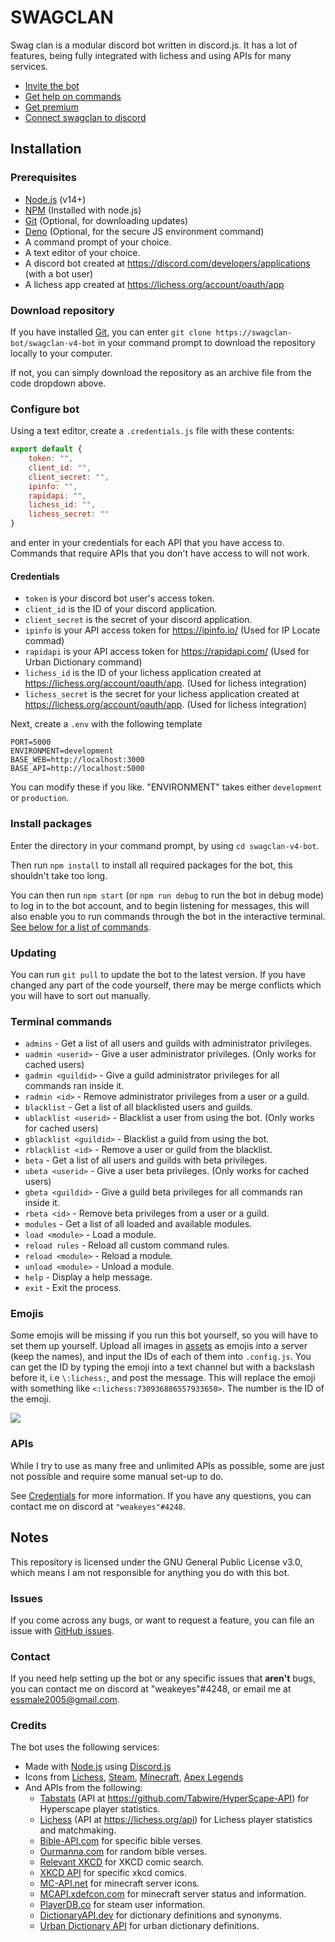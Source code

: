 # SWAGCLAN
Swag clan is a modular discord bot written in discord.js. It has a lot of features, being fully integrated with lichess and using APIs for many services.

* [Invite the bot](https://discord.com/oauth2/authorize?client_id=714560478977851442&scope=bot&permissions=809639952)
* [Get help on commands](https://swagclan.thechimp.store/help)
* [Get premium](https://swagclan.thechimp.store/premium)
* [Connect swagclan to discord](https://api.thechimp.store/auth/discord)

## Installation

### Prerequisites
* [Node.js](https://nodejs.org) (v14+)
* [NPM](https://npmjs.org) (Installed with node.js)
* [Git](https://git-scm.org) (Optional, for downloading updates)
* [Deno](https://deno.land) (Optional, for the secure JS environment command)
* A command prompt of your choice.
* A text editor of your choice.
* A discord bot created at https://discord.com/developers/applications (with a bot user)
* A lichess app created at https://lichess.org/account/oauth/app

### Download repository
If you have installed [Git](https://git-scm.org), you can enter `git clone https://swagclan-bot/swagclan-v4-bot` in your command prompt to download the repository locally to your computer.

If not, you can simply download the repository as an archive file from the code dropdown above.

### Configure bot
Using a text editor, create a `.credentials.js` file with these contents:
```js
export default {
    token: "",
    client_id: "",
    client_secret: "",
    ipinfo: "",
    rapidapi: "",
    lichess_id: "",
    lichess_secret: ""
}

```
and enter in your credentials for each API that you have access to. Commands that require APIs that you don't have access to will not work.

#### Credentials
* `token` is your discord bot user's access token.
* `client_id` is the ID of your discord application.
* `client_secret` is the secret of your discord application.
* `ipinfo` is your API access token for https://ipinfo.io/ (Used for IP Locate commad)
* `rapidapi` is your API access token for https://rapidapi.com/ (Used for Urban Dictionary command)
* `lichess_id` is the ID of your lichess application created at https://lichess.org/account/oauth/app. (Used for lichess integration)
* `lichess_secret` is the secret for your lichess application created at https://lichess.org/account/oauth/app. (Used for lichess integration)

Next, create a `.env` with the following template
```
PORT=5000
ENVIRONMENT=development
BASE_WEB=http://localhost:3000
BASE_API=http://localhost:5000
```
You can modify these if you like. "ENVIRONMENT" takes either `development` or `production`.

### Install packages
Enter the directory in your command prompt, by using `cd swagclan-v4-bot`.

Then run `npm install` to install all required packages for the bot, this shouldn't take too long.

You can then run `npm start` (or `npm run debug` to run the bot in debug mode) to log in to the bot account, and to begin listening for messages, this will also enable you to run commands through the bot in the interactive terminal. [See below for a list of commands](#Terminal-commands).

### Updating
You can run `git pull` to update the bot to the latest version. If you have changed any part of the code yourself, there may be merge conflicts which you will have to sort out manually.

### Terminal commands
* `admins` - Get a list of all users and guilds with administrator privileges.
* `uadmin <userid>` - Give a user administrator privileges. (Only works for cached users)
* `gadmin <guildid>` - Give a guild administrator privileges for all commands ran inside it.
* `radmin <id>` - Remove administrator privileges from a user or a guild.
* `blacklist` - Get a list of all blacklisted users and guilds.
* `ublacklist <userid>` - Blacklist a user from using the bot. (Only works for cached users)
* `gblacklist <guildid>` - Blacklist a guild from using the bot.
* `rblacklist <id>` - Remove a user or guild from the blacklist.
* `beta` - Get a list of all users and guilds with beta privileges.
* `ubeta <userid>` - Give a user beta privileges. (Only works for cached users)
* `gbeta <guildid>` - Give a guild beta privileges for all commands ran inside it.
* `rbeta <id>` - Remove beta privileges from a user or a guild.
* `modules` - Get a list of all loaded and available modules.
* `load <module>` - Load a module.
* `reload rules` - Reload all custom command rules.
* `reload <module>` - Reload a module.
* `unload <module>` - Unload a module.
* `help` - Display a help message.
* `exit` - Exit the process.

### Emojis
Some emojis will be missing if you run this bot yourself, so you will have to set them up yourself. Upload all images in [assets](/assets) as emojis into a server (keep the names), and input the IDs of each of them into `.config.js`. You can get the ID by typing the emoji into a text channel but with a backslash before it, i.e `\:lichess:`, and post the message. This will replace the emoji with something like `<:lichess:730936886557933650>`. The number is the ID of the emoji.

![](https://i.imgur.com/h3f6BSq.png)

### APIs
While I try to use as many free and unlimited APIs as possible, some are just not possible and require some manual set-up to do.

See [Credentials](#Credentials) for more information. If you have any questions, you can contact me on discord at `"weakeyes"#4248`.

## Notes
This repository is licensed under the GNU General Public License v3.0, which means I am not responsible for anything you do with this bot.

### Issues
If you come across any bugs, or want to request a feature, you can file an issue with [GitHub issues](https://github.com/swagclan-bot/swagclan-v4-bot/issues).

### Contact
If you need help setting up the bot or any specific issues that **aren't** bugs, you can contact me on discord at "weakeyes"#4248, or email me at essmale2005@gmail.com.

### Credits
The bot uses the following services:
* Made with [Node.js](https://nodejs.org) using [Discord.js](https://discord.js.org)
* Icons from [Lichess](https://lichess.org), [Steam](https://steamcommunity.com), [Minecraft](https://minecraft.net), [Apex Legends](https://www.ea.com/games/apex-legends)
* And APIs from the following:
  * [Tabstats](https://tabstats.com) (API at https://github.com/Tabwire/HyperScape-API) for Hyperscape player statistics.
  * [Lichess](https://lichess.org) (API at https://lichess.org/api) for Lichess player statistics and matchmaking.
  * [Bible-API.com](https://bible-api.com) for specific bible verses.
  * [Ourmanna.com](https://ourmanna.com) for random bible verses.
  * [Relevant XKCD](https://relevantxkcd.appspot.com/) for XKCD comic search.
  * [XKCD API](https://xkcd.com/json.html) for specific xkcd comics.
  * [MC-API.net](https://mc-api.net) for minecraft server icons.
  * [MCAPI.xdefcon.com](https://mcapi.xdefcon.com) for minecraft server status and information.
  * [PlayerDB.co](https://playerdb.co) for steam user information.
  * [DictionaryAPI.dev](https://dictionaryapi.dev) for dictionary definitions and synonyms.
  * [Urban Dictionary API](https://rapidapi.com/community/api/urban-dictionary) for urban dictionary definitions.